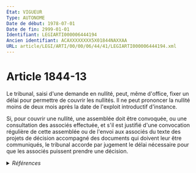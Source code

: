 ```yaml
---
État: VIGUEUR
Type: AUTONOME
Date de début: 1978-07-01
Date de fin: 2999-01-01
Identifiant: LEGIARTI000006444194
Ancien identifiant: ACAXXXXXXXX5X01844NAXXAA
URL: article/LEGI/ARTI/00/00/06/44/41/LEGIARTI000006444194.xml
---
```


<h1>Article 1844-13</h1>

Le tribunal, saisi d'une demande en nullité, peut, même d'office, fixer un délai
pour permettre de couvrir les nullités. Il ne peut prononcer la nullité moins de
deux mois après la date de l'exploit introductif d'instance.<br />

Si, pour couvrir une nullité, une assemblée doit être convoquée, ou une
consultation des associés effectuée, et s'il est justifié d'une convocation
régulière de cette assemblée ou de l'envoi aux associés du texte des projets de
décision accompagné des documents qui doivent leur être communiqués, le tribunal
accorde par jugement le délai nécessaire pour que les associés puissent prendre
une décision.


<details>
  <summary><em>Références</em></summary>

  <h2>Articles faisant référence à l'article</h2>
  
  <ul>
    <li>
      <a href="https://legal.tricoteuses.fr//redirection/LEGIARTI000006314305?vers=git&vers=legifrance">Loi n°89-377 du 13 juin 1989 relative aux groupements européens d'intérêt économique et modifiant l'ordonnance n° 67-821 du 23 septembre 1967 sur les groupements d'intérêt économique - article 9 AUTONOME ABROGE, en vigueur du 1989-06-15 au 2000-09-21</a> CITATION source
    </li>
  </ul>
  
  <h2>Textes faisant référence à l'article</h2>
  
  <ul>
    <li>
      <a href="https://legal.tricoteuses.fr//redirection/JORFTEXT000000886567?vers=git&vers=legifrance">Loi n°78-9 du 4 janvier 1978 MODIFIANT LE TITRE IX DU LIVRE III DU CODE CIVIL</a> CREATION cible
    </li>
  </ul>
  
  <h2>Références faites par l'article</h2>
  
  <ul>
    <li>
      1978-01-04 CREATION source <a href="https://legal.tricoteuses.fr//redirection/JORFTEXT000000886567?vers=git&vers=legifrance">Loi n°78-9 du 4 janvier 1978 MODIFIANT LE TITRE IX DU LIVRE III DU CODE CIVIL</a>
    </li>
    <li>
      1989-06-13 CITATION cible <a href="https://legal.tricoteuses.fr//redirection/LEGIARTI000006314305?vers=git&vers=legifrance">Loi n°89-377 du 13 juin 1989 relative aux groupements européens d'intérêt économique et modifiant l'ordonnance n° 67-821 du 23 septembre 1967 sur les groupements d'intérêt économique - article 9 AUTONOME ABROGE, en vigueur du 1989-06-15 au 2000-09-21</a>
    </li>
  </ul>
</details>
